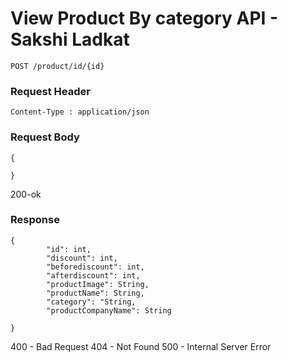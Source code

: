 # View Product By category API - Sakshi Ladkat 
```
POST /product/id/{id}
```

### Request Header
```
Content-Type : application/json
```
### Request Body 
```
{

}
```
200-ok

### Response
```
{
        "id": int,
        "discount": int,
        "beforediscount": int,
        "afterdiscount": int,
        "productImage": String,
        "productName": String,
        "category": "String,
        "productCompanyName": String

}
```
400 - Bad Request 
404 - Not Found
500 - Internal Server Error
